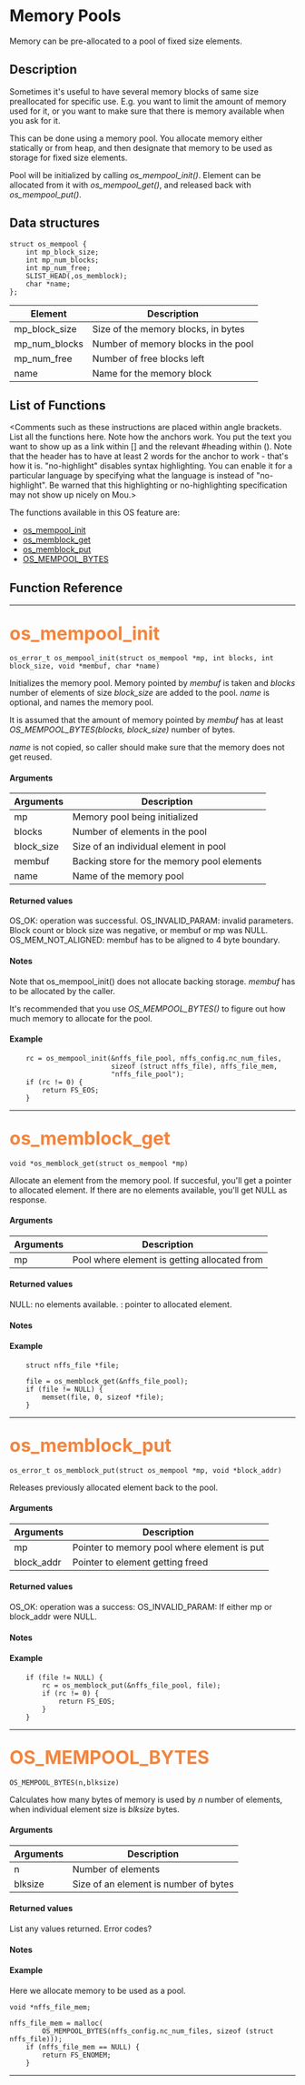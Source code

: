 # Memory Pools


Memory can be pre-allocated to a pool of fixed size elements.


## Description

Sometimes it's useful to have several memory blocks of same size preallocated for specific use. E.g. you want to limit the amount of memory used for it, or you want to make sure that there is memory available when you ask for it.

This can be done using a memory pool. You allocate memory either statically or from heap, and then designate that memory to be used as storage for fixed size elements.

Pool will be initialized by calling *os_mempool_init()*. Element can be allocated from it with *os_mempool_get()*, and released back with *os_mempool_put()*.

## Data structures

```no-highlight
struct os_mempool {
    int mp_block_size;
    int mp_num_blocks;
    int mp_num_free;
    SLIST_HEAD(,os_memblock);
    char *name;
};
```
| Element | Description |
|-----------|-------------|
| mp_block_size | Size of the memory blocks, in bytes |
| mp_num_blocks | Number of memory blocks in the pool |
| mp_num_free | Number of free blocks left |
| name | Name for the memory block |

## List of Functions

<Comments such as these instructions are placed within angle brackets. List all the functions here. Note how the anchors work. You put the text you want to show up as a link within [] and the relevant #heading within (). Note that the header has to have at least 2 words for the anchor to work - that's how it is. "no-highlight" disables syntax highlighting. You can enable it for a particular language by specifying what the language is instead of "no-highlight". Be warned that this highlighting or no-highlighting specification may not show up nicely on Mou.>

The functions available in this OS feature are:

* [os_mempool_init](#os_mempool_init)
* [os_memblock_get](#os_memblock_get)
* [os_memblock_put](#os_memblock_put)
* [OS_MEMPOOL_BYTES](#OS_MEMPOOL_BYTES)


## Function Reference

------------------

## <font color="F2853F" style="font-size:24pt"> os_mempool_init</font>

```no-highlight
os_error_t os_mempool_init(struct os_mempool *mp, int blocks, int block_size, void *membuf, char *name)
```

Initializes the memory pool. Memory pointed by *membuf* is taken and *blocks* number of elements of size *block_size* are added to the pool. *name* is optional, and names the memory pool.

It is assumed that the amount of memory pointed by *membuf* has at least *OS_MEMPOOL_BYTES(blocks, block_size)* number of bytes.

*name* is not copied, so caller should make sure that the memory does not get reused.

#### Arguments

| Arguments | Description |
|-----------|-------------|
| mp |  Memory pool being initialized  |
| blocks |  Number of elements in the pool  |
| block_size | Size of an individual element in pool |
| membuf | Backing store for the memory pool elements |
| name | Name of the memory pool |

#### Returned values

OS_OK: operation was successful.
OS_INVALID_PARAM: invalid parameters. Block count or block size was negative, or membuf or mp was NULL.
OS_MEM_NOT_ALIGNED: membuf has to be aligned to 4 byte boundary.

#### Notes 

Note that os_mempool_init() does not allocate backing storage. *membuf* has to be allocated by the caller.

It's recommended that you use *OS_MEMPOOL_BYTES()* to figure out how much memory to allocate for the pool.

#### Example

<Add text to set up the context for the example here>

```no-highlight
    rc = os_mempool_init(&nffs_file_pool, nffs_config.nc_num_files,
                         sizeof (struct nffs_file), nffs_file_mem,
                         "nffs_file_pool");
    if (rc != 0) {
        return FS_EOS;
    }

```

---------------------
   
## <font color="#F2853F" style="font-size:24pt"> os_memblock_get</font>

```no-highlight
void *os_memblock_get(struct os_mempool *mp)
```

Allocate an element from the memory pool. If succesful, you'll get a pointer to allocated element. If there are no elements available, you'll get NULL as response.


#### Arguments

| Arguments | Description |
|-----------|-------------|
| mp |  Pool where element is getting allocated from  |

#### Returned values

NULL: no elements available.
<pointer>: pointer to allocated element.

#### Notes


#### Example

<Add text to set up the context for the example here>

```no-highlight
	struct nffs_file *file;

    file = os_memblock_get(&nffs_file_pool);
    if (file != NULL) {
        memset(file, 0, sizeof *file);
    }

```

---------------------

## <font color="#F2853F" style="font-size:24pt">os_memblock_put</font>

```no-highlight
os_error_t os_memblock_put(struct os_mempool *mp, void *block_addr)
```

Releases previously allocated element back to the pool.


#### Arguments

| Arguments | Description |
|-----------|-------------|
| mp |  Pointer to memory pool where element is put  |
| block_addr | Pointer to element getting freed |

#### Returned values

OS_OK: operation was a success:
OS_INVALID_PARAM: If either mp or block_addr were NULL.

#### Notes 



#### Example

<Add text to set up the context for the example here>

```no-highlight
    if (file != NULL) {
        rc = os_memblock_put(&nffs_file_pool, file);
        if (rc != 0) {
            return FS_EOS;
        }
    }
```

---------------------
   
## <font color="#F2853F" style="font-size:24pt">OS_MEMPOOL_BYTES</font>

```no-highlight
OS_MEMPOOL_BYTES(n,blksize)
```

Calculates how many bytes of memory is used by *n* number of elements, when individual element size is *blksize* bytes.


#### Arguments

| Arguments | Description |
|-----------|-------------|
| n |  Number of elements  |
| blksize |  Size of an element is number of bytes  |

#### Returned values

List any values returned.
Error codes?

#### Notes


#### Example

Here we allocate memory to be used as a pool.

```no-highlight
void *nffs_file_mem;

nffs_file_mem = malloc(
        OS_MEMPOOL_BYTES(nffs_config.nc_num_files, sizeof (struct nffs_file)));
    if (nffs_file_mem == NULL) {
        return FS_ENOMEM;
    }
```

---------------------

